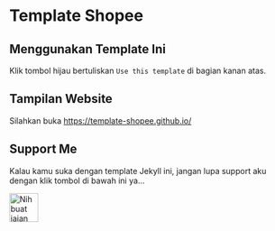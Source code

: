 # Template Shopee

## Menggunakan Template Ini

Klik tombol hijau bertuliskan `Use this template` di bagian kanan atas.

## Tampilan Website

Silahkan buka <https://template-shopee.github.io/>

## Support Me

Kalau kamu suka dengan template Jekyll ini, jangan lupa support aku dengan klik tombol di bawah ini ya...

<a href="https://www.nihbuatjajan.com/mzaini30" target="_blank"><img src="https://d4xyvrfd64gfm.cloudfront.net/buttons/default-cta.png" alt="Nih buat jajan" style="height: 51px !important;" ></a>

